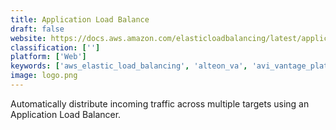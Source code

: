 ```yaml
---
title: Application Load Balance
draft: false 
website: https://docs.aws.amazon.com/elasticloadbalancing/latest/application/introduction.html
classification: ['']
platform: ['Web']
keywords: ['aws_elastic_load_balancing', 'alteon_va', 'avi_vantage_platform', 'azure_application_gateway', 'azure_load_balancer', 'azure_traffic_manager', 'barracuda_load_balancer_adc', 'control-m_for_mainframe', 'google_cloud_load_balancing', 'oracle_cloud_infrastructure_load_balancing', 'santricity_software', 'traefik']
image: logo.png
---
```

Automatically distribute incoming traffic across multiple targets using an Application Load Balancer.